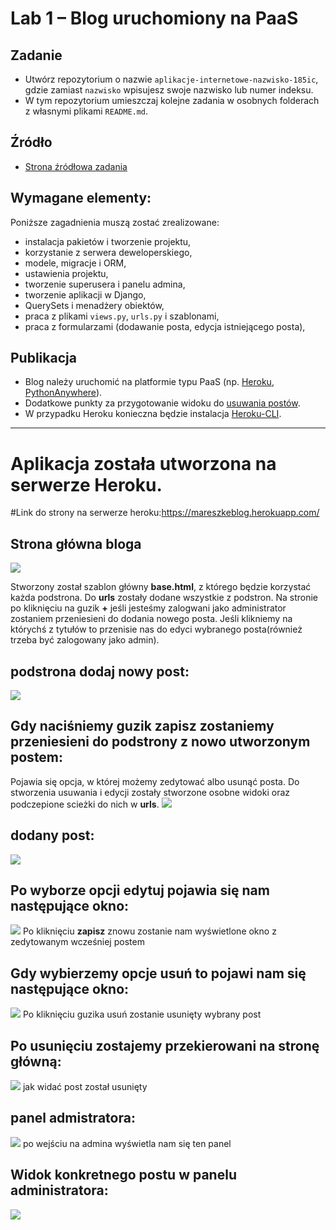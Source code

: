# Lab 1 – Blog uruchomiony na PaaS

## Zadanie

- Utwórz repozytorium o nazwie `aplikacje-internetowe-nazwisko-185ic`, gdzie zamiast `nazwisko` wpisujesz swoje nazwisko lub numer indeksu.
- W tym repozytorium umieszczaj kolejne zadania w osobnych folderach z własnymi plikami `README.md`.

## Źródło

- [Strona źródłowa zadania](https://zacniewski.gitlab.io/teaching/2020-internet-apps/lab01/)

## Wymagane elementy:

Poniższe zagadnienia muszą zostać zrealizowane:

- instalacja pakietów i tworzenie projektu,
- korzystanie z serwera deweloperskiego,
- modele, migracje i ORM,
- ustawienia projektu,
- tworzenie superusera i panelu admina,
- tworzenie aplikacji w Django,
- QuerySets i menadżery obiektów,
- praca z plikami `views.py`, `urls.py` i szablonami,
- praca z formularzami (dodawanie posta, edycja istniejącego posta),

## Publikacja

- Blog należy uruchomić na platformie typu PaaS (np. [Heroku](https://www.heroku.com/), [PythonAnywhere](https://www.pythonanywhere.com/)).
- Dodatkowe punkty za przygotowanie widoku do [usuwania postów](https://zacniewski.gitlab.io/teaching/2020-internet-apps/lab01/#usuwanie).
- W przypadku Heroku konieczna będzie instalacja [Heroku-CLI](https://devcenter.heroku.com/articles/heroku-cli).

---


# Aplikacja została utworzona na serwerze Heroku.
#Link do strony na serwerze heroku:https://mareszkeblog.herokuapp.com/

## Strona główna bloga
![](https://github.com/Reszke97/aplikacje-internetowe-Reszke-185ic/blob/master/zrzuty/1.PNG)

Stworzony został szablon główny **base.html**, z którego będzie korzystać każda podstrona. Do **urls** zostały dodane wszystkie z podstron. Na stronie po kliknięciu na guzik **+** jeśli jesteśmy zalogwani jako administrator zostaniem przeniesieni do dodania nowego posta. Jeśli klikniemy na którychś z tytułów to przenisie nas do edyci wybranego posta(również trzeba być zalogowany jako admin).

## podstrona dodaj nowy post:
![](https://github.com/Reszke97/aplikacje-internetowe-Reszke-185ic/blob/master/zrzuty/2.PNG)

## Gdy naciśniemy guzik zapisz zostaniemy przeniesieni do podstrony z nowo utworzonym postem:
Pojawia się opcja, w której możemy zedytować albo usunąć posta. Do stworzenia usuwania i edycji zostały stworzone osobne widoki oraz podczepione scieżki do nich w **urls**.
![](https://github.com/Reszke97/aplikacje-internetowe-Reszke-185ic/blob/master/zrzuty/3.PNG)

## dodany post:
![](https://github.com/Reszke97/aplikacje-internetowe-Reszke-185ic/blob/master/zrzuty/6.PNG)

## Po wyborze opcji edytuj pojawia się nam następujące okno:
![](https://github.com/Reszke97/aplikacje-internetowe-Reszke-185ic/blob/master/zrzuty/4.PNG)
Po kliknięciu **zapisz** znowu zostanie nam wyświetlone okno z zedytowanym wcześniej postem

## Gdy wybierzemy opcje **usuń** to pojawi nam się następujące okno:
![](https://github.com/Reszke97/aplikacje-internetowe-Reszke-185ic/blob/master/zrzuty/5.PNG)
Po kliknięciu guzika usuń zostanie usunięty wybrany post

## Po usunięciu zostajemy przekierowani na stronę główną:
![](https://github.com/Reszke97/aplikacje-internetowe-Reszke-185ic/blob/master/zrzuty/7.PNG)
jak widać post został usunięty

## panel admistratora:
![](https://github.com/Reszke97/aplikacje-internetowe-Reszke-185ic/blob/master/zrzuty/8.PNG)
po wejściu na admina wyświetla nam się ten panel

## Widok konkretnego postu w panelu administratora:
![](https://github.com/Reszke97/aplikacje-internetowe-Reszke-185ic/blob/master/zrzuty/9.PNG)
